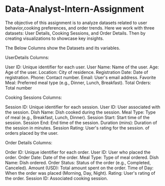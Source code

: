 # Data-Analyst-Intern-Assignment

The objective of this assignment is to analyze datasets related to user behavior,cooking preferences, and order trends.
Here we work with three datasets: User Details, Cooking Sessions, and Order Details.
Then by creating visualizations to showcase key insights.

The Below Columns show the Datasets and its variables.

UserDetails Columns:

User ID: Unique identifier for each user.
User Name: Name of the user.
Age: Age of the user.
Location: City of residence.
Registration Date: Date of registration.
Phone: Contact number.
Email: User's email address.
Favorite Meal: Preferred meal type (e.g., Dinner, Lunch, Breakfast).
Total Orders: Total number

Cooking Sessions Columns:

Session ID: Unique identifier for each session.
User ID: User associated with the session.
Dish Name: Dish cooked during the session.
Meal Type: Type of meal (e.g., Breakfast, Lunch, Dinner).
Session Start: Start time of the session.
Session End: End time of the session.
Duration (mins): Duration of the session in minutes.
Session Rating: User's rating for the session. of orders placed by the user.

Order Details Columns:

Order ID: Unique identifier for each order.
User ID: User who placed the order.
Order Date: Date of the order.
Meal Type: Type of meal ordered.
Dish Name: Dish ordered.
Order Status: Status of the order (e.g., Completed, Canceled).
Amount (USD): Total amount spent on the order.
Time of Day: When the order was placed (Morning, Day, Night).
Rating: User's rating of the order.
Session ID: Associated cooking session.

